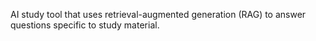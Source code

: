 AI study tool that uses retrieval-augmented generation (RAG) to answer questions specific to study material.